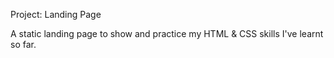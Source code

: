 Project: Landing Page

A static landing page to show and practice my HTML & CSS skills I've learnt so far.